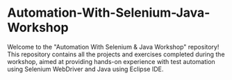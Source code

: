 # Automation-With-Selenium-Java-Workshop
Welcome to the "Automation With Selenium &amp; Java Workshop" repository! This repository contains all the projects and exercises completed during the workshop, aimed at providing hands-on experience with test automation using Selenium WebDriver and Java using Eclipse IDE.
